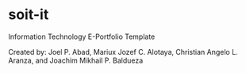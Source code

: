 # soit-it

Information Technology E-Portfolio Template

Created by:
Joel P. Abad,
Mariux Jozef C. Alotaya,
Christian Angelo L. Aranza, and
Joachim Mikhail P. Baldueza
